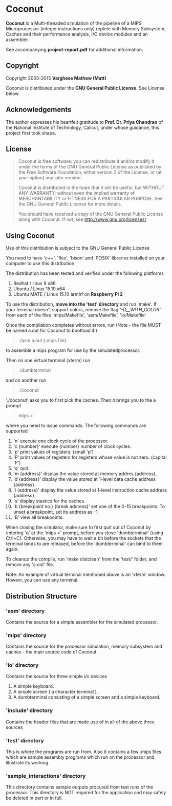# Coconut
**Coconut** is a Multi-threaded simulation of the pipeline of a MIPS Microprocessor (integer instructions only) replete with Memory Subsystem, Caches and their performance analysis, I/O device modules and an assembler.

See accompanying **project-report.pdf** for additional information.

## Copyright
Copyright 2005-2015 **Varghese Mathew (Matt)**

Coconut is distributed under the **GNU General Public License**. See License below.

## Acknowledgements
The author expresses his heartfelt gratitude to **Prof. Dr. Priya Chandran** of the National Institute of Technology, Calicut, under whose guidance, this project first took shape.

## License
> Coconut is free software: you can redistribute it and/or modify
> it under the terms of the GNU General Public License as published by
> the Free Software Foundation, either version 3 of the License, or
> (at your option) any later version.
> 
> Coconut is distributed in the hope that it will be useful,
> but WITHOUT ANY WARRANTY; without even the implied warranty of
> MERCHANTABILITY or FITNESS FOR A PARTICULAR PURPOSE.  See the
> GNU General Public License for more details.
> 
> You should have received a copy of the GNU General Public License
> along with Coconut.  If not, see http://www.gnu.org/licenses/

## Using Coconut
Use of this distribution is subject to the GNU General Public License

You need to have 'c++', 'flex', 'bison' and 'POSIX' libraries installed on your computer to use this distribution.

The distribution has been tested and verified under the following platforms
 1. Redhat / linux 9 x86
 2. Ubuntu / Linux 15.10 x64
 3. Ubuntu MATE / Linux 15.10 armhf on **Raspberry Pi 2**

To use the distribution, **move into the 'test' directory** and run 'make'. If your terminal doesn't support colors, remove the flag *'-D__WITH_COLOR'* from each of the files 'mips/Makefile', 'asm/Makefile', 'io/Makefile'

Once the compilation completes without errors, run (Note - the file MUST be named a.out for Coconut to bootload it.)
> ./asm a.out {.mips file}

to assemble a mips program for use by the simulatedprocessor.

Then on one virtual terminal (xterm) run 
> ./dumbterminal

and on another run 
> ./coconut

'./coconut' asks you to first pick the caches. Then it brings you to the a prompt 
> mips > 

where you need to issue commands. The following commands are supported
 1. 'n' execute one clock cycle of the processor.
 2. 'c {number}' execute {number} number of clock cycles.
 3. 'p' print values of registers. (small 'p')
 4. 'P' print values of registers for registers whose value is not zero. (capital 'P')
 5. 'q' quit.
 6. 'm {address}' display the value stored at memory addres {address}.
 7. 'd {address}' display the value stored at 1-level data cache address {address}.
 8. 'i {address}' display the value stored at 1-level instruction cache address {address}.
 9. 's' display stastics for the caches.
 10. 'b {breakpoint no.} {break address}' set one of the 0-15 breakpoints. To unset a breakpoint, set its address as -1.
 11. 'B' view all breakpoints.

When closing the simulator, make sure to first quit out of Coconut by entering 'q' at the 'mips >' prompt, before you close 'dumbterminal' (using Ctrl+C). Otherwise, you may have to wait a bit before the sockets that the terminal binds to are released, before the 'dumbterminal' can bind to them again. 

To cleanup the compile, run 'make distclean' from the 'test/' folder, and remove any 'a.out' file.

Note: An example of virtual terminal mentioned above is an 'xterm' window. Howevr, you can use any terminal.

## Distribution Structure
### 'asm' directory
Contains the source for a simple assembler for the simulated processor.

### 'mips' directory
Contains the source for the processor simulation, memory subsystem and caches - the main source code of Coconut.

### 'io' directory
Contains the source for three simple i/o devices
 1. A simple keyboard.
 2. A simple screen ( a character terminal ).
 3. A dumbterminal consisting of a simple screen and a simple keyboard.

### 'include' directory
Contains the header files that are made use of in all of the above three sources

### 'test' directory
This is where the programs are run from.  Also it contains a few .mips files which are sample assembly programs which run on the processor and illustrate its working.

### 'sample_interactions' directory
This directory contains sample outputs procured from test runs of the processor.  This directory is NOT required for the application and may safely be deleted in part or in full.
